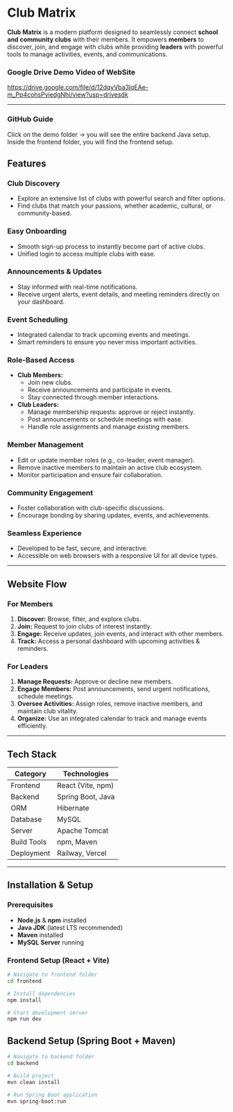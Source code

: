 #  Club Matrix

**Club Matrix** is a modern platform designed to seamlessly connect **school and community clubs** with their members. It empowers **members** to discover, join, and engage with clubs while providing **leaders** with powerful tools to manage activities, events, and communications.

### Google Drive Demo Video of WebSite
https://drive.google.com/file/d/12dqyVba3lqEAe-m_Pp4cohsPviedgNhi/view?usp=drivesdk

***
### GitHub Guide
Click on the demo folder → you will see the entire backend Java setup.
Inside the frontend folder, you will find the frontend setup.


##  Features

###  Club Discovery
- Explore an extensive list of clubs with powerful search and filter options.
- Find clubs that match your passions, whether academic, cultural, or community-based.

### Easy Onboarding
- Smooth sign-up process to instantly become part of active clubs.
- Unified login to access multiple clubs with ease.

###  Announcements & Updates
- Stay informed with real-time notifications.
- Receive urgent alerts, event details, and meeting reminders directly on your dashboard.

###  Event Scheduling
- Integrated calendar to track upcoming events and meetings.
- Smart reminders to ensure you never miss important activities.

###  Role-Based Access
- **Club Members:**
  - Join new clubs.
  - Receive announcements and participate in events.
  - Stay connected through member interactions.
- **Club Leaders:**
  - Manage membership requests: approve or reject instantly.
  - Post announcements or schedule meetings with ease.
  - Handle role assignments and manage existing members.

###  Member Management
- Edit or update member roles (e.g., co-leader, event manager).
- Remove inactive members to maintain an active club ecosystem.
- Monitor participation and ensure fair collaboration.

###  Community Engagement
- Foster collaboration with club-specific discussions.
- Encourage bonding by sharing updates, events, and achievements.

###  Seamless Experience
- Developed to be fast, secure, and interactive.
- Accessible on web browsers with a responsive UI for all device types.

***

##  Website Flow

### For Members
1. **Discover:** Browse, filter, and explore clubs.
2. **Join:** Request to join clubs of interest instantly.
3. **Engage:** Receive updates, join events, and interact with other members.
4. **Track:** Access a personal dashboard with upcoming activities & reminders.

### For Leaders
1. **Manage Requests:** Approve or decline new members.
2. **Engage Members:** Post announcements, send urgent notifications, schedule meetings.
3. **Oversee Activities:** Assign roles, remove inactive members, and maintain club vitality.
4. **Organize:** Use an integrated calendar to track and manage events efficiently.

***

## Tech Stack

| Category   | Technologies          |
|------------|----------------------|
| Frontend   | React (Vite, npm)    |
| Backend    | Spring Boot, Java    |
| ORM        | Hibernate            |
| Database   | MySQL                |
| Server     | Apache Tomcat        |
| Build Tools| npm, Maven           |
| Deployment | Railway, Vercel      |

***

##  Installation & Setup

### Prerequisites
- **Node.js** & **npm** installed
- **Java JDK** (latest LTS recommended)
- **Maven** installed
- **MySQL Server** running

### Frontend Setup (React + Vite)
```bash
# Navigate to frontend folder
cd frontend

# Install dependencies
npm install

# Start development server
npm run dev
```

## Backend Setup (Spring Boot + Maven)

```bash
# Navigate to backend folder
cd backend

# Build project
mvn clean install

# Run Spring Boot application
mvn spring-boot:run
```


